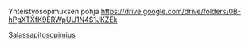 Yhteistyösopimuksen pohja https://drive.google.com/drive/folders/0B-hPgXTXfK9ERWpUU1N4S1JKZEk

[Salassapitosopimius](http://www.xn--keksintsti-x5aa5uf.fi/salassapitosopimus)